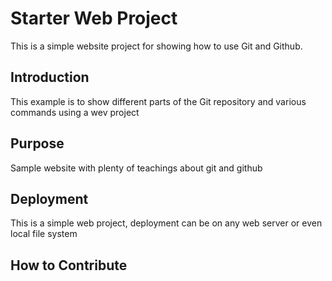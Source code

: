 # Starter Web Project
This is a simple website project for showing how to use Git and Github.

## Introduction
This example is to show different parts
of the Git repository and various commands
using a wev project

## Purpose
Sample website with plenty of teachings about git and github

## Deployment
This is a simple web project, deployment
can be on any web server or even local file system

## How to Contribute